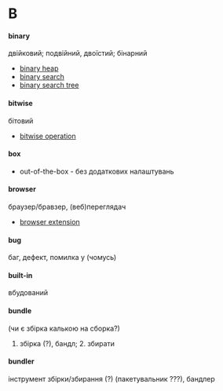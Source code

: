# B

#### binary
двійковий; подвійний, двоїстий; бінарний
  - [binary heap](./H.md#heap)
  - [binary search](./S.md#search)
  - [binary search tree](./T.md#tree)

#### bitwise
бітовий
  - [bitwise operation](./O.md#operation)

#### box
  - out-of-the-box - без додаткових налаштувань

#### browser
браузер/бравзер, (веб)переглядач
  - [browser extension](E.md#extension)

#### bug
баг, дефект, помилка у (чомусь)

#### built-in
вбудований

#### bundle
(чи є збірка калькою на сборка?)
1. збірка (?), бандл; 2. збирати

#### bundler
інструмент збірки/збирання (?) (пакетувальник ???), бандлер
